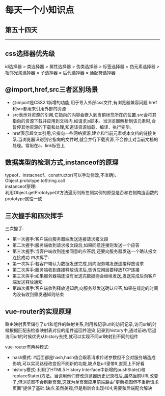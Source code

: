 # 每天一个小知识点
## 第五十四天 
---

## css选择器优先级
id选择器 > 类选择器 >  属性选择器 > 伪类选择器 > 标签选择器 = 伪元素选择器 > 相邻兄弟选择器 = 子选择器 = 后代选择器 = 通配符选择器
## @import,href,src三者区别场景
- @import是CSS2.1新增的功能,用于导入外部css文件,有浏览器兼容问题
href和src都用来引用外部的资源
- src表示对资源的引用,它指向的内容会嵌入到当前标签所在的位置.src会将其指向的资源下载并应用到文档内.如请求js脚本。当浏览器解析到该元素时,会暂停其他资源的下载和处理,知道该资源加载、编译、执行完毕。
- href表示超文本引用,它指向一些网络资源,建立和当前元素或本文档的链接关系.当浏览器识别到它指向的文件时,就会并行下载资源,不会停止对当前文档的处理。常用在a、link标签上
## 数据类型的检测方式,instanceof的原理
typeof、instacneof、constructor(可以手动修改,不准确)、Object.prototype.toString.call  
instanceof原理:    
利用Object.getPrototypeOf方法遍历判断左侧实例的原型是否和右侧构造函数的prototype属性一致
## 三次握手和四次挥手
三次握手:
- 第一次握手:客户端向服务器端发送连接请求报文段
- 第二次握手:服务端收到请求报文段后,如果同意连接则发送一个应答
- 第三次握手:当客户端收到连接同意的应答后,还要向服务器发送一个确认报文连接成功
四次挥手:
- 第一次挥手:若客户端认为数据发送完成,则向服务端发送连接释放请求
- 第二次挥手:服务端收到连接释放请求后,告诉应用层要释放TCP连接
- 第三次挥手:如果服务器端还没有发送完数据则会继续发送,发送完成后向客户端发送释放通知
- 第四次挥手:客户端收到释放通知后,向服务器发送确认应答,如果在规定的时间内没有收到重发通知则结束
## vue-router的实现原理
路由映射表里储存了url和组件的映射关系,利用栈记录url的访问记录,访问url的时候根据匹配去检查映射表对应的组件返回并渲染,记录到history中,通过前进/后退访问url的时候优先从history去找,就可以实现不同url映射到不同的组件  

vue-router有两种模式:  
- hash模式: #后面都是hash,hash值会跟着请求传递参数但不会对服务端造成影响,可以实现路径改变但不刷新的功能,缺点是url里带#,直观上不好看
- history模式: 利用了HTML5 History Interface中新增的pushState()和replaceState()方法。当调用他们修改浏览器历史记录栈后,虽然当前URL改变了,但浏览器不会刷新页面,这就为单页面应用前端路由“更新视图但不重新请求页面”提供了基础;缺点:虽然美观,但是刷新会出现404,需要和后端配合解决